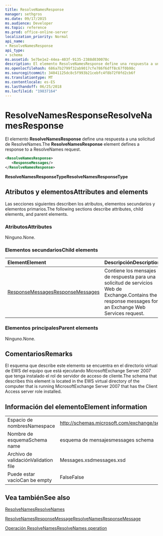```yaml
---
title: ResolveNamesResponse
manager: sethgros
ms.date: 09/17/2015
ms.audience: Developer
ms.topic: reference
ms.prod: office-online-server
localization_priority: Normal
api_name:
- ResolveNamesResponse
api_type:
- schema
ms.assetid: 5e7be1e2-44ea-403f-9135-2388d030078c
description: El elemento ResolveNamesResponse define una respuesta a una solicitud de ResolveNames.
ms.openlocfilehash: 686a7b2799f32ab9017cfe786f6dff8c67f0b98c
ms.sourcegitcommit: 34041125dc8c5f993b21cebfc4f8b72f0fd2cb6f
ms.translationtype: MT
ms.contentlocale: es-ES
ms.lasthandoff: 06/25/2018
ms.locfileid: "19837164"
---
```

# <a name="resolvenamesresponse"></a><span data-ttu-id="fd54a-103">ResolveNamesResponse</span><span class="sxs-lookup"><span data-stu-id="fd54a-103">ResolveNamesResponse</span></span>

<span data-ttu-id="fd54a-104">El elemento **ResolveNamesResponse** define una respuesta a una solicitud de ResolveNames.</span><span class="sxs-lookup"><span data-stu-id="fd54a-104">The **ResolveNamesResponse** element defines a response to a ResolveNames request.</span></span> 
  
```xml
<ResolveNamesResponse>
   <ResponseMessages/>
</ResolveNamesResponse>
```

 <span data-ttu-id="fd54a-105">**ResolveNamesResponseType**</span><span class="sxs-lookup"><span data-stu-id="fd54a-105">**ResolveNamesResponseType**</span></span>
## <a name="attributes-and-elements"></a><span data-ttu-id="fd54a-106">Atributos y elementos</span><span class="sxs-lookup"><span data-stu-id="fd54a-106">Attributes and elements</span></span>

<span data-ttu-id="fd54a-107">Las secciones siguientes describen los atributos, elementos secundarios y elementos primarios.</span><span class="sxs-lookup"><span data-stu-id="fd54a-107">The following sections describe attributes, child elements, and parent elements.</span></span>
  
### <a name="attributes"></a><span data-ttu-id="fd54a-108">Atributos</span><span class="sxs-lookup"><span data-stu-id="fd54a-108">Attributes</span></span>

<span data-ttu-id="fd54a-109">Ninguno.</span><span class="sxs-lookup"><span data-stu-id="fd54a-109">None.</span></span>
  
### <a name="child-elements"></a><span data-ttu-id="fd54a-110">Elementos secundarios</span><span class="sxs-lookup"><span data-stu-id="fd54a-110">Child elements</span></span>

|<span data-ttu-id="fd54a-111">**Element**</span><span class="sxs-lookup"><span data-stu-id="fd54a-111">**Element**</span></span>|<span data-ttu-id="fd54a-112">**Descripción**</span><span class="sxs-lookup"><span data-stu-id="fd54a-112">**Description**</span></span>|
|:-----|:-----|
|[<span data-ttu-id="fd54a-113">ResponseMessages</span><span class="sxs-lookup"><span data-stu-id="fd54a-113">ResponseMessages</span></span>](responsemessages.md) <br/> |<span data-ttu-id="fd54a-114">Contiene los mensajes de respuesta para una solicitud de servicios Web de Exchange.</span><span class="sxs-lookup"><span data-stu-id="fd54a-114">Contains the response messages for an Exchange Web Services request.</span></span>  <br/> |
   
### <a name="parent-elements"></a><span data-ttu-id="fd54a-115">Elementos principales</span><span class="sxs-lookup"><span data-stu-id="fd54a-115">Parent elements</span></span>

<span data-ttu-id="fd54a-116">Ninguno.</span><span class="sxs-lookup"><span data-stu-id="fd54a-116">None.</span></span>
  
## <a name="remarks"></a><span data-ttu-id="fd54a-117">Comentarios</span><span class="sxs-lookup"><span data-stu-id="fd54a-117">Remarks</span></span>

<span data-ttu-id="fd54a-118">El esquema que describe este elemento se encuentra en el directorio virtual de EWS del equipo que está ejecutando MicrosoftExchange Server 2007 que tenga instalado el rol de servidor de acceso de cliente.</span><span class="sxs-lookup"><span data-stu-id="fd54a-118">The schema that describes this element is located in the EWS virtual directory of the computer that is running MicrosoftExchange Server 2007 that has the Client Access server role installed.</span></span>
  
## <a name="element-information"></a><span data-ttu-id="fd54a-119">Información del elemento</span><span class="sxs-lookup"><span data-stu-id="fd54a-119">Element information</span></span>

|||
|:-----|:-----|
|<span data-ttu-id="fd54a-120">Espacio de nombres</span><span class="sxs-lookup"><span data-stu-id="fd54a-120">Namespace</span></span>  <br/> |http://schemas.microsoft.com/exchange/services/2006/messages  <br/> |
|<span data-ttu-id="fd54a-121">Nombre de esquema</span><span class="sxs-lookup"><span data-stu-id="fd54a-121">Schema name</span></span>  <br/> |<span data-ttu-id="fd54a-122">esquema de mensajes</span><span class="sxs-lookup"><span data-stu-id="fd54a-122">messages schema</span></span>  <br/> |
|<span data-ttu-id="fd54a-123">Archivo de validación</span><span class="sxs-lookup"><span data-stu-id="fd54a-123">Validation file</span></span>  <br/> |<span data-ttu-id="fd54a-124">Messages.xsd</span><span class="sxs-lookup"><span data-stu-id="fd54a-124">messages.xsd</span></span>  <br/> |
|<span data-ttu-id="fd54a-125">Puede estar vacío</span><span class="sxs-lookup"><span data-stu-id="fd54a-125">Can be empty</span></span>  <br/> |<span data-ttu-id="fd54a-126">False</span><span class="sxs-lookup"><span data-stu-id="fd54a-126">False</span></span>  <br/> |
   
## <a name="see-also"></a><span data-ttu-id="fd54a-127">Vea también</span><span class="sxs-lookup"><span data-stu-id="fd54a-127">See also</span></span>



[<span data-ttu-id="fd54a-128">ResolveNames</span><span class="sxs-lookup"><span data-stu-id="fd54a-128">ResolveNames</span></span>](resolvenames.md)
  
[<span data-ttu-id="fd54a-129">ResolveNamesResponseMessage</span><span class="sxs-lookup"><span data-stu-id="fd54a-129">ResolveNamesResponseMessage</span></span>](resolvenamesresponsemessage.md)
  
[<span data-ttu-id="fd54a-130">Operación ResolveNames</span><span class="sxs-lookup"><span data-stu-id="fd54a-130">ResolveNames operation</span></span>](resolvenames-operation.md)

